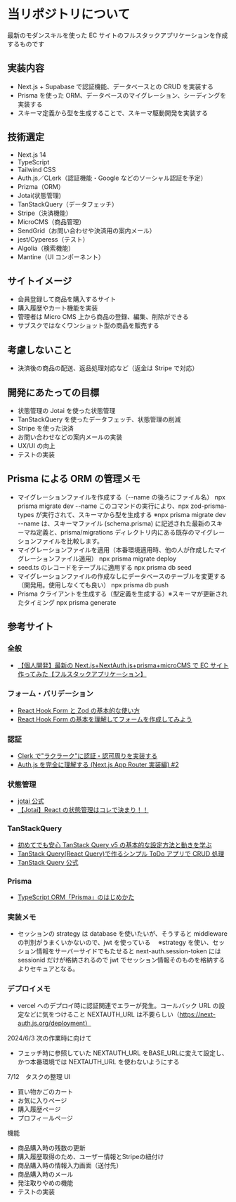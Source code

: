 # 当リポジトリについて

最新のモダンスキルを使った EC サイトのフルスタックアプリケーションを作成するものです

## 実装内容

- Next.js + Supabase で認証機能、データベースとの CRUD を実装する
- Prisma を使った ORM、データベースのマイグレーション、シーディングを実装する
- スキーマ定義から型を生成することで、スキーマ駆動開発を実装する

## 技術選定

- Next.js 14
- TypeScript
- Tailwind CSS
- Auth.js／CLerk（認証機能・Google などのソーシャル認証を予定）
- Prizma（ORM）
- Jotai(状態管理)
- TanStackQuery（データフェッチ）
- Stripe（決済機能）
- MicroCMS（商品管理）
- SendGrid（お問い合わせや決済用の案内メール）
- jest/Cyperess（テスト）
- Algolia（検索機能）
- Mantine（UI コンポーネント）

## サイトイメージ

- 会員登録して商品を購入するサイト
- 購入履歴やカート機能を実装
- 管理者は Micro CMS 上から商品の登録、編集、削除ができる
- サブスクではなくワンショット型の商品を販売する

## 考慮しないこと

- 決済後の商品の配送、返品処理対応など（返金は Stripe で対応）

## 開発にあたっての目標

- 状態管理の Jotai を使った状態管理
- TanStackQuery を使ったデータフェッチ、状態管理の削減
- Stripe を使った決済
- お問い合わせなどの案内メールの実装
- UX/UI の向上
- テストの実装

## Prisma による ORM の管理メモ

- マイグレーションファイルを作成する（--name の後ろにファイル名）
  npx prisma migrate dev --name
  このコマンドの実行により、npx zod-prisma-types が実行されて、スキーマから型を生成する
  ※npx prisma migrate dev --name は、スキーマファイル (schema.prisma) に記述された最新のスキーマね定義と、prisma/migrations ディレクトリ内にある既存のマイグレーションファイルを比較します。
- マイグレーションファイルを適用（本番環境適用時、他の人が作成したマイグレーションファイル適用）
  npx prisma migrate deploy
- seed.ts のレコードをテーブルに適用する
  npx prisma db seed
- マイグレーションファイルの作成なしにデータベースのテーブルを変更する（開発用。使用しなくても良い）
  npx prisma db push
- Prisma クライアントを生成する（型定義を生成する）※スキーマが更新されたタイミング
  npx prisma generate

## 参考サイト

### 全般

- [【個人開発】最新の Next.js+NextAuth.js+prisma+microCMS で EC サイト作ってみた【フルスタックアプリケーション】](https://qiita.com/mamimami0709/items/7ce5e26afea1fded0747)

### フォーム・バリデーション

- [React Hook Form と Zod の基本的な使い方](https://qiita.com/y-suzu/items/952d417f0853341a97df)
- [React Hook Form の基本を理解してフォームを作成してみよう](https://reffect.co.jp/react/react-hook-form#FormProvider)

### 認証

- [Clerk で"ラクラーク"に認証・認可周りを実装する](https://zenn.dev/msy/articles/a1ab4acef4c811#%E5%88%9D%E6%9C%9F%E8%A8%AD%E5%AE%9A)
- [Auth.js を完全に理解する (Next.js App Router 実装編) #2](https://qiita.com/kage1020/items/8224efd0f3557256c541#%E3%81%AF%E3%81%98%E3%82%81%E3%81%AB)

### 状態管理

- [jotai 公式](https://jotai.org/)
- [【Jotai】React の状態管理はコレで決まり！！](https://qiita.com/al_tarte/items/bfaefc34e9b0be91c72a)

### TanStackQuery

- [初めてでも安心 TanStack Query v5 の基本的な設定方法と動きを学ぶ](https://reffect.co.jp/react/tanstack-query-v5#i-4)
- [TanStack Query(React Query)で作るシンプル ToDo アプリで CRUD 処理](https://reffect.co.jp/react/tanstack-query#TanStack_Query-3)
- [TanStack Query 公式](https://tanstack.com/query/latest)

### Prisma

- [TypeScript ORM「Prisma」のはじめかた](https://www.memory-lovers.blog/entry/2021/10/13/113000)

### 実装メモ

- セッションの strategy は database を使いたいが、そうすると middleware の判別がうまくいかないので、jwt を使っている
  　※strategy を使い、セッション情報をサーバーサイドでもたせると next-auth.session-token には sessionid だけが格納されるので
  jwt でセッション情報そのものを格納するよりセキュアとなる。

### デプロイメモ

- vercel へのデプロイ時に認証関連でエラーが発生。コールバック URL の設定などに気をつけること
  NEXTAUTH_URL は不要らしい（https://next-auth.js.org/deployment）

2024/6/3 次の作業時に向けて

- フェッチ時に参照していた NEXTAUTH_URL をBASE_URLに変えて設定し、かつ本番環境では NEXTAUTH_URL を使わないようにする

7/12　タスクの整理
UI
- 買い物かごのカート
- お気に入りページ
- 購入履歴ページ
- プロフィールページ

機能
- 商品購入時の残数の更新
- 購入履歴取得のため、ユーザー情報とStripeの紐付け
- 商品購入時の情報入力画面（送付先）
- 商品購入時のメール
- 発注取りやめの機能
- テストの実装
